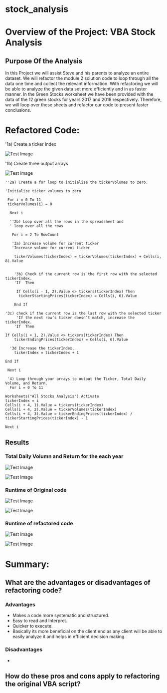 # stock_analysis
# Overview of the Project: VBA Stock Analysis
## Purpose Of the Analysis
In this Project we will assist Steve and his parents to analyze an entire dataset. We will refactor the module 2 solution code to loop through all the data one time and collect the relevant information. With refactoring we will be able to analyze the given data set more efficiently and in as faster manner. In the Green Stocks worksheet we have been provided with the data of the 12 green stocks for years 2017 and 2018 respectively. Therefore, we will loop over these sheets and refactor our code to present faster conclusions.

# Refactored Code: 

 '1a) Create a ticker Index
 
 
![Test Image](/Resources/tickerIndex.png) <br/>
    
    

  '1b) Create three output arrays   
    
  ![Test Image](/Resources/OutputArrays.png) <br/>
    
    
    ''2a) Create a for loop to initialize the tickerVolumes to zero. 
    
    'Initialize ticker volumes to zero
    
     For i = 0 To 11
     tickerVolumes(i) = 0

      Next i
 
      ''2b) Loop over all the rows in the spreadsheet and  
      ' loop over all the rows

       For i = 2 To RowCount
 
       '3a) Increase volume for current ticker
       'Increase volume for current ticker
   
        tickerVolumes(tickerIndex) = tickerVolumes(tickerIndex) + Cells(i, 8).Value
    
    
        '3b) Check if the current row is the first row with the selected tickerIndex.
        'If  Then
    
         If Cells(i - 1, 2).Value <> tickers(tickerIndex) Then
          tickerStartingPrices(tickerIndex) = Cells(i, 6).Value
        
        End If
    
    '3c) check if the current row is the last row with the selected ticker
         'If the next row’s ticker doesn’t match, increase the tickerIndex.
        'If  Then
    
    If Cells(i + 1, 2).Value <> tickers(tickerIndex) Then
        tickerEndingPrices(tickerIndex) = Cells(i, 6).Value
        
      '3d Increase the tickerIndex. 
        tickerIndex = tickerIndex + 1
        
    End If

     Next i

     '4) Loop through your arrays to output the Ticker, Total Daily Volume, and Return.
      For i = 0 To 11
  
    Worksheets("All Stocks Analysis").Activate
    tickerIndex = i
    Cells(i + 4, 1).Value = tickers(tickerIndex)
    Cells(i + 4, 2).Value = tickerVolumes(tickerIndex)
    Cells(i + 4, 3).Value = tickerEndingPrices(tickerIndex) / tickerStartingPrices(tickerIndex) - 1
    
    Next i
    
## Results 
### Total Daily Volumn and Return for the each year
![Test Image](/Resources/VBA_Challenge_2017.png) <br/>

![Test Image](/Resources/VBA_Challenge_2018.png) <br/>

### Runtime of Original code
  ![Test Image](/Resources/VBA_Challenge_2017_time.png) <br/>
  
  ![Test Image](/Resources/VBA_Challenge_2018_time.png) <br/>
  

### Runtime of refactored code

  ![Test Image](/Resources/VBA_ChallengeRefactored_2017_time1.png) <br/>
  
  ![Test Image](/Resources/VBA_ChallengeRefactored_2018_time1.png) <br/>


# Summary: 
## What are the advantages or disadvantages of refactoring code?
### Advantages
- Makes a code more systematic and structured. <br/>
- Easy to read and Interpret. <br/> 
- Quicker to execute. <br/>
- Basically its more beneficial on the client end as any client will be able to easily analyze it and helps in efficient decision making.<br/>

### Disadvantages
-

## How do these pros and cons apply to refactoring the original VBA script?
